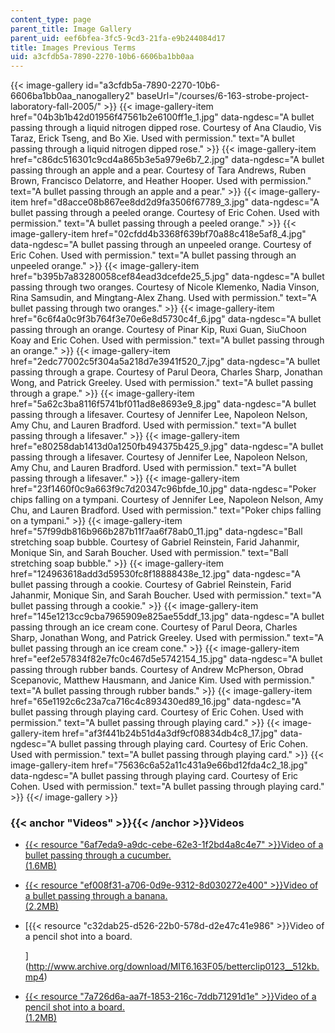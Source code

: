 ```yaml
---
content_type: page
parent_title: Image Gallery
parent_uid: eef6bfea-3fc5-9cd3-21fa-e9b244084d17
title: Images Previous Terms
uid: a3cfdb5a-7890-2270-10b6-6606ba1bb0aa
---
```


{{< image-gallery id="a3cfdb5a-7890-2270-10b6-6606ba1bb0aa_nanogallery2" baseUrl="/courses/6-163-strobe-project-laboratory-fall-2005/" >}}
{{< image-gallery-item href="04b3b1b42d01956f47561b2e6100ff1e_1.jpg" data-ngdesc="A bullet passing through a liquid nitrogen dipped rose. Courtesy of Ana Claudio, Vis Taraz, Erick Tseng, and Bo Xie. Used with permission." text="A bullet passing through a liquid nitrogen dipped rose." >}}
{{< image-gallery-item href="c86dc516301c9cd4a865b3e5a979e6b7_2.jpg" data-ngdesc="A bullet passing through an apple and a pear. Courtesy of Tara Andrews, Ruben Brown, Francisco Delatorre, and Heather Hooper. Used with permission." text="A bullet passing through an apple and a pear." >}}
{{< image-gallery-item href="d8acce08b867ee8dd2d9fa3506f67789_3.jpg" data-ngdesc="A bullet passing through a peeled orange. Courtesy of Eric Cohen. Used with permission." text="A bullet passing through a peeled orange." >}}
{{< image-gallery-item href="02cfdd4b3368f639bf70a88c418e5af8_4.jpg" data-ngdesc="A bullet passing through an unpeeled orange. Courtesy of Eric Cohen. Used with permission." text="A bullet passing through an unpeeled orange." >}}
{{< image-gallery-item href="b395b7a83280058cef84ead3dcefde25_5.jpg" data-ngdesc="A bullet passing through two oranges. Courtesy of Nicole Klemenko, Nadia Vinson, Rina Samsudin, and Mingtang-Alex Zhang. Used with permission." text="A bullet passing through two oranges." >}}
{{< image-gallery-item href="6c6f4a0c9f3b764f3e70e6e8d5730c4f_6.jpg" data-ngdesc="A bullet passing through an orange. Courtesy of Pinar Kip, Ruxi Guan, SiuChoon Koay and Eric Cohen. Used with permission." text="A bullet passing through an orange." >}}
{{< image-gallery-item href="2edc77002c5f304a5a218d7e3941f520_7.jpg" data-ngdesc="A bullet passing through a grape. Courtesy of Parul Deora, Charles Sharp, Jonathan Wong, and Patrick Greeley. Used with permission." text="A bullet passing through a grape." >}}
{{< image-gallery-item href="5a62c3ba8116f5741bf011ad8e8693e9_8.jpg" data-ngdesc="A bullet passing through a lifesaver. Courtesy of Jennifer Lee, Napoleon Nelson, Amy Chu, and Lauren Bradford. Used with permission." text="A bullet passing through a lifesaver." >}}
{{< image-gallery-item href="e80258dab1413d0a1250fb494375b425_9.jpg" data-ngdesc="A bullet passing through a lifesaver. Courtesy of Jennifer Lee, Napoleon Nelson, Amy Chu, and Lauren Bradford. Used with permission." text="A bullet passing through a lifesaver." >}}
{{< image-gallery-item href="23f1460f0c9a663f9c7d20347c96bfde_10.jpg" data-ngdesc="Poker chips falling on a tympani. Courtesy of Jennifer Lee, Napoleon Nelson, Amy Chu, and Lauren Bradford. Used with permission." text="Poker chips falling on a tympani." >}}
{{< image-gallery-item href="57f99db816b966b287b11f7aa6f78ab0_11.jpg" data-ngdesc="Ball stretching soap bubble. Courtesy of Gabriel Reinstein, Farid Jahanmir, Monique Sin, and Sarah Boucher. Used with permission." text="Ball stretching soap bubble." >}}
{{< image-gallery-item href="124963618add3d59530fc8f18888438e_12.jpg" data-ngdesc="A bullet passing through a cookie. Courtesy of Gabriel Reinstein, Farid Jahanmir, Monique Sin, and Sarah Boucher. Used with permission." text="A bullet passing through a cookie." >}}
{{< image-gallery-item href="145e1213cc9cba7965909e825ae55ddf_13.jpg" data-ngdesc="A bullet passing through an ice cream cone. Courtesy of Parul Deora, Charles Sharp, Jonathan Wong, and Patrick Greeley. Used with permission." text="A bullet passing through an ice cream cone." >}}
{{< image-gallery-item href="eef2e57834f82e7fc0c467d5e5742154_15.jpg" data-ngdesc="A bullet passing through rubber bands. Courtesy of Andrew McPherson, Obrad Scepanovic, Matthew Hausmann, and Janice Kim. Used with permission." text="A bullet passing through rubber bands." >}}
{{< image-gallery-item href="65e1192c6c23a7ca716c4c893430ed89_16.jpg" data-ngdesc="A bullet passing through playing card. Courtesy of Eric Cohen. Used with permission." text="A bullet passing through playing card." >}}
{{< image-gallery-item href="af3f441b24b51d4a3df9cf08834db4c8_17.jpg" data-ngdesc="A bullet passing through playing card. Courtesy of Eric Cohen. Used with permission." text="A bullet passing through playing card." >}}
{{< image-gallery-item href="75636c6a52a11c431a9e66bd12fda4c2_18.jpg" data-ngdesc="A bullet passing through playing card. Courtesy of Eric Cohen. Used with permission." text="A bullet passing through playing card." >}}
{{</ image-gallery >}}
### {{< anchor "Videos" >}}{{< /anchor >}}Videos

*   [{{< resource "6af7eda9-a9dc-cebe-62e3-1f2bd4a8c4e7" >}}Video of a bullet passing through a cucumber.  
    (1.6MB)](http://www.archive.org/download/MIT6.163F05/betterclip0257fast__512kb.mp4)
*   [{{< resource "ef008f31-a706-0d9e-9312-8d030272e400" >}}Video of a bullet passing through a banana.  
    (2.2MB)](http://www.archive.org/download/MIT6.163F05/betterclip0242__512kb.mp4)
*   [{{< resource "c32dab25-d526-22b0-578d-d2e47c41e986" >}}Video of a pencil shot into a board.  
      
    ](http://www.archive.org/download/MIT6.163F05/betterclip0123__512kb.mp4)
*   [{{< resource "7a726d6a-aa7f-1853-216c-7ddb71291d1e" >}}Video of a pencil shot into a board.  
    (1.2MB)](http://www.archive.org/download/MIT6.163F05/betterclip0113slow__512kb.mp4)